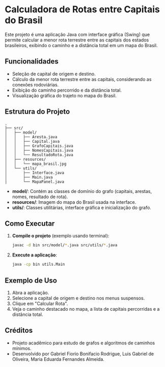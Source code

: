 # Calculadora de Rotas entre Capitais do Brasil

Este projeto é uma aplicação Java com interface gráfica (Swing) que permite calcular a menor rota terrestre entre as capitais dos estados brasileiros, exibindo o caminho e a distância total em um mapa do Brasil.

## Funcionalidades

- Seleção de capital de origem e destino.
- Cálculo da menor rota terrestre entre as capitais, considerando as conexões rodoviárias.
- Exibição do caminho percorrido e da distância total.
- Visualização gráfica do trajeto no mapa do Brasil.

## Estrutura do Projeto

```
.
├── src/
│   ├── model/
│   │   ├── Aresta.java
│   │   ├── Capital.java
│   │   ├── GrafoCapitais.java
│   │   ├── NomesCapitais.java
│   │   └── ResultadoRota.java
│   ├── resources/
│   │   └── mapa_brasil.jpg
│   └── utils/
│       ├── Interface.java
│       ├── Main.java
│       └── MapaPanel.java
```

- **model/**: Contém as classes de domínio do grafo (capitais, arestas, nomes, resultado de rota).
- **resources/**: Imagem do mapa do Brasil usada na interface.
- **utils/**: Classes utilitárias, interface gráfica e inicialização do grafo.

## Como Executar

1. **Compile o projeto** (exemplo usando terminal):

   ```sh
   javac -d bin src/model/*.java src/utils/*.java
   ```

2. **Execute a aplicação**:

   ```sh
   java -cp bin utils.Main
   ```



## Exemplo de Uso

1. Abra a aplicação.
2. Selecione a capital de origem e destino nos menus suspensos.
3. Clique em "Calcular Rota".
4. Veja o caminho destacado no mapa, a lista de capitais percorridas e a distância total.

## Créditos

- Projeto acadêmico para estudo de grafos e algoritmos de caminhos mínimos.
- Desenvolvido por Gabriel Fiorio Bonifacio Rodrigue, Luis Gabriel de Oliveira, Maria Eduarda Fernandes Almeida.



